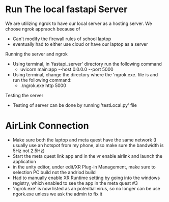 # Run The local fastapi Server
We are utilizing ngrok to have our local server as a hosting server. We choose ngrok appraoch because of 
- Can't modify the firewall rules of school laptop
- eventually had to either use cloud or have our laptop as a server

Running the server and ngrok
- Using terminal,  in 'fastapi_server' directory run the following command
    - uvicorn main:app --host 0.0.0.0 --port 5000
- Using terminal, change the directory where the 'ngrok.exe. file is and run the following command:
    - .\ngrok.exe http 5000

Testing the server
- Testing of server can be done by running 'testLocal.py' file


# AirLink Connection
- Make sure both the laptop and meta quest have the same network (I usually use an hotspot from my phone, also make sure the bandwidth is 5Hz not 2.5Hz)
- Start the meta quest link app and in the vr enable airlink and launch the application
- in the unity editor, under edit/XR Plug-in Management, make sure to selection PC build not the andriod build
- Had to manually enable XR Runtime setting by going into the windows registry, which enabled to see the app in the meta quest #3
- 'ngrok.exe' is now listed as an potential virus, so no longer can be use ngork.exe unless we ask the admin to fix it
